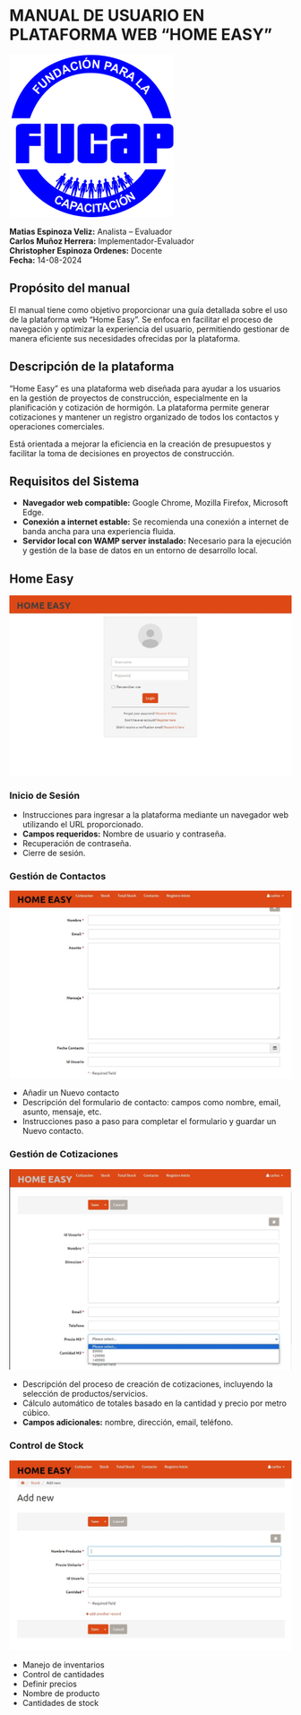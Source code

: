 # MANUAL DE USUARIO EN PLATAFORMA WEB “HOME EASY”
<p aling="center">
<img src="./imagenes/LOGO-FUCAP.png">
</p>


**Matias Espinoza Veliz:** Analista – Evaluador  
**Carlos Muñoz Herrera:** Implementador-Evaluador  
**Christopher Espinoza Ordenes:** Docente  
**Fecha:** 14-08-2024

## Propósito del manual
El manual tiene como objetivo proporcionar una guía detallada sobre el uso de la plataforma web “Home Easy”. Se enfoca en facilitar el proceso de navegación y optimizar la experiencia del usuario, permitiendo gestionar de manera eficiente sus necesidades ofrecidas por la plataforma.

## Descripción de la plataforma
“Home Easy” es una plataforma web diseñada para ayudar a los usuarios en la gestión de proyectos de construcción, especialmente en la planificación y cotización de hormigón. La plataforma permite generar cotizaciones y mantener un registro organizado de todos los contactos y operaciones comerciales.

Está orientada a mejorar la eficiencia en la creación de presupuestos y facilitar la toma de decisiones en proyectos de construcción.

## Requisitos del Sistema
- **Navegador web compatible:** Google Chrome, Mozilla Firefox, Microsoft Edge.
- **Conexión a internet estable:** Se recomienda una conexión a internet de banda ancha para una experiencia fluida.
- **Servidor local con WAMP server instalado:** Necesario para la ejecución y gestión de la base de datos en un entorno de desarrollo local.

## Home Easy
<p aling="center">
<img src="./imagenes/login.jpg">
</p>


### Inicio de Sesión
- Instrucciones para ingresar a la plataforma mediante un navegador web utilizando el URL proporcionado.
- **Campos requeridos:** Nombre de usuario y contraseña.
- Recuperación de contraseña.
- Cierre de sesión.

### Gestión de Contactos
<p aling="center">
<img src="./imagenes/pantallacontacto.jpg">
</p>

- Añadir un Nuevo contacto
- Descripción del formulario de contacto: campos como nombre, email, asunto, mensaje, etc.
- Instrucciones paso a paso para completar el formulario y guardar un Nuevo contacto.

### Gestión de Cotizaciones
<p aling="center">
<img src="./imagenes/pantallacotizacion.jpg">
</p>

- Descripción del proceso de creación de cotizaciones, incluyendo la selección de productos/servicios.
- Cálculo automático de totales basado en la cantidad y precio por metro cúbico.
- **Campos adicionales:** nombre, dirección, email, teléfono.

### Control de Stock
<p aling="center">
<img src="./imagenes/pantallastock.jpg">
</p>

- Manejo de inventarios
- Control de cantidades
- Definir precios
- Nombre de producto
- Cantidades de stock

